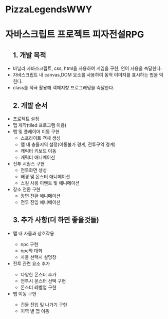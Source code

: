 # PizzaLegendsWWY
 <h1>자바스크립트 프로젝트 피자전설RPG</h1>
<ul>
  <h2>1. 개발 목적</h2>
  <li>바닐라 자바스크립트, css, html을 사용하여 게임을 구현, 언어 사용을 숙달한다.</li>
    <li>자바스크립트 내 canvas,DOM 요소를 사용하여 동적 이미지를 표시하는 법을 익힌다.</li>
    <li>class를 적극 활용해 객체지향 프로그래밍을 숙달한다.</li>
<!--     <li>tiled 프로그램과 CDN 등 외부요소를 이용해 원하는 이미지와 효과를 구현할 수 있다.</li> -->
</ul>
<ul>
  <h2>2. 개발 순서</h2>
    <li>
    프로젝트 설정
  </li>
  <li>
    맵 제작(tiled 프로그램 이용)
  </li>
  <li>
    맵 및 플레이어 이동 구현
    <ul>
      <li>스프라이트 객체 생성</li>
      <li>맵 내 충돌지역 설정(이동불가 경계, 전투구역 경계)</li>
      <li>캐릭터 키보드 이동</li>
      <li>캐릭터 애니메이션 </li>
    </ul>
  </li>
  <li>
    전투 시퀀스 구현
      <ul>
      <li>전투화면 생성</li>
     <li>배경 및 몬스터 애니메이션</li>
     <li>스킬 사용 이벤트 및 애니메이션</li>
  </ul>

  </li>
  <li>
    장소 전환 구현
   <ul>
    <li>장면 전환 애니메이션</li>
    <li>전투 진입 애니메이션</li>
   </ul>
  </li>
</ul>
<ul>
  <h2>3. 추가 사항(더 하면 좋을것들)</h2>
      <li> 맵 내 사물과 상호작용</li>
        <ul>
          <li> npc 구현</li>
          <li> npc와 대화 </li>
          <li> 사물 선택시 설명창 </li>
        </ul>
    <li> 전투 관련 요소 추가</li>
  <ul>
    <li>다양한 몬스터 추가</li>
    <li>전투시 몬스터 선택 구현</li>
    <li>몬스터 레벨업 구현</li>
  </ul>
  <li>
    맵 이동 구현
  </li>
  <ul>
    <li>건물 진입 및 나가기 구현</li>
    <li>지역 별 맵 이동</li>
  </ul>
  
</ul>






